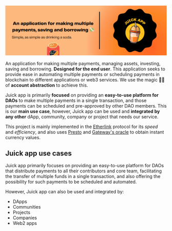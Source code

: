 ![Patron](/public/juick-background.png)
<p>
An application for making multiple payments, managing assets, investing, saving and borrowing. <b>Designed for the end user</b>. This application seeks to provide ease in automating multiple payments or scheduling payments in blockchain to different applications or web3 services. We use the magic 🧙🏼 of <b>account abstraction</b> to achieve this.

Juick app is primarily <b>focused</b> on providing an <b>easy-to-use platform for DAOs</b> to make multiple payments in a single transaction, and those payments can be scheduled and pre-approved by other DAO members. This is our <b>main use case</b>, however, Juick app can be used and <b>integrated by any other</b> dApp, community, company or project that needs our service.

This project is mainly implemented in the <a href="https://www.etherlink.com/">Etherlink</a> protocol for its <i>speed</i> and <i>efficiency</i>, and also uses <a href="https://gateway.fm/presto/">Presto</a> and <a href="https://gateway.fm/#goods-sec">Gateway's oracle</a> to obtain instant currency values.
</p>
<h2>Juick app use cases</h2>
<p>
Juick app primarily focuses on providing an easy-to-use platform for DAOs that distribute payments to all their contributors and core team, facilitating the transfer of multiple funds in a single transaction, and also offering the possibility for such payments to be scheduled and automated.

However, Juick app can also be used and integrated by:

- DApps
- Communities
- Projects
- Companies
- Web2 apps
</p>